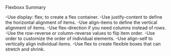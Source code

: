 Flexboxx Summary

-Use display: flex; to create a flex container.
-Use justify-content to define the horizontal alignment of items.
-Use align-items to define the vertical alignment of items.
-Use flex-direction if you need columns instead of rows.
-Use the row-reverse or column-reverse values to flip item order.
-Use order to customize the order of individual elements.
-Use align-self to vertically align individual items.
-Use flex to create flexible boxes that can stretch and shrink.